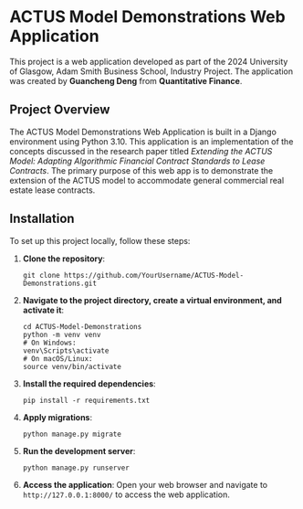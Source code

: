 # ACTUS Model Demonstrations Web Application

This project is a web application developed as part of the 2024 University of Glasgow, Adam Smith Business School, Industry Project. The application was created by **Guancheng Deng** from **Quantitative Finance**.

## Project Overview

The ACTUS Model Demonstrations Web Application is built in a Django environment using Python 3.10. This application is an implementation of the concepts discussed in the research paper titled *Extending the ACTUS Model: Adapting Algorithmic Financial Contract Standards to Lease Contracts*. The primary purpose of this web app is to demonstrate the extension of the ACTUS model to accommodate general commercial real estate lease contracts.

## Installation

To set up this project locally, follow these steps:

1. **Clone the repository**:
   ```
   git clone https://github.com/YourUsername/ACTUS-Model-Demonstrations.git
   ```

2. **Navigate to the project directory, create a virtual environment, and activate it**:
   ```
   cd ACTUS-Model-Demonstrations
   python -m venv venv
   # On Windows:
   venv\Scripts\activate
   # On macOS/Linux:
   source venv/bin/activate
   ```

3. **Install the required dependencies**:
   ```
   pip install -r requirements.txt
   ```

4. **Apply migrations**:
   ```
   python manage.py migrate
   ```

5. **Run the development server**:
   ```
   python manage.py runserver
   ```

6. **Access the application**:
   Open your web browser and navigate to `http://127.0.0.1:8000/` to access the web application.

